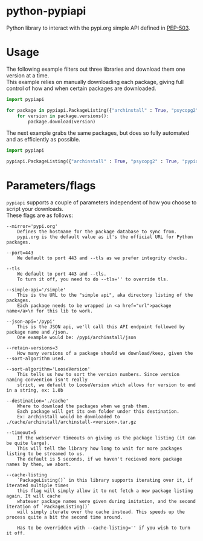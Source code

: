 # python-pypiapi
Python library to interact with the pypi.org simple API defined in [PEP-503](https://www.python.org/dev/peps/pep-0503/).

# Usage

The following example filters out three libraries and download them one version at a time.<br>
This example relies on manually downloading each package, giving full control of how and when certain packages are downloaded.

```python
import pypiapi

for package in pypiapi.PackageListing({"archinstall" : True, "psycopg2" : True, "pypiapi" : True}):
	for version in package.versions():
		package.download(version)
```

The next example grabs the same packages, but does so fully automated and as efficiently as possible.

```python
import pypiapi

pypiapi.PackageListing({"archinstall" : True, "psycopg2" : True, "pypiapi" : True}).download()
```

# Parameters/flags

`pypiapi` supports a couple of parameters independent of how you choose to script your downloads.<br>
These flags are as follows:

```
--mirror='pypi.org'
    Defines the hostname for the package database to sync from.
    pypi.org is the default value as it's the official URL for Python packages.

--port=443
    We default to port 443 and --tls as we prefer integrity checks.

--tls
    We default to port 443 and --tls.
    To turn it off, you need to do --tls='' to override tls.

--simple-api='/simple'
    This is the URL to the "simple api", aka directory listing of the packages.
    Each package needs to be wrapped in <a href="url">package name</a>\n for this lib to work.

--json-api='/pypi'
    This is the JSON api, we'll call this API endpoint followed by package name and /json.
    One example would be: /pypi/archinstall/json

--retain-versions=3
    How many versions of a package should we download/keep, given the --sort-algorithm used.

--sort-algorithm='LooseVersion'
    This tells us how to sort the version numbers. Since version naming convention isn't really
    strict, we default to LooseVersion which allows for version to end in a string, ex: 1.0b

--destination='./cache'
    Where to download the packages when we grab them.
    Each package will get its own folder under this destination.
    Ex: archinstall would be downloaded to ./cache/archinstall/archinstall-<version>.tar.gz

--timeout=5
    If the webserver timeouts on giving us the package listing (it can be quite large).
    This will tell the library how long to wait for more packages listing to be streamed to us.
    The default is 5 seconds, if we haven't recieved more package names by then, we abort.

--cache-listing
    `PackageListing()` in this library supports iterating over it, if iterated multiple times
    this flag will simply allow it to not fetch a new package listing again. It will cache
    whatever package names were given during initation, and the second iteration of `PackageListing()`
    will simply iterate over the cache instead. This speeds up the process quite a bit the second time around.

    Has to be overridden with --cache-listing='' if you wish to turn it off.

```